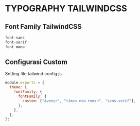 # TYPOGRAPHY TAILWINDCSS

## Font Family TailwindCSS

```css
font-sans
font-serif
font mono
```

## Configurasi Custom

Setting file tailwind.config.js

```js
module.exports = {
  theme: {
    fontFamily: {
      fontFamily: {
        custom: ["Avenir", "times new roman", "sans-serif"],
      },
    },
  },
};
```
